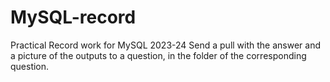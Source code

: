 # MySQL-record
Practical Record work for MySQL 2023-24
Send a pull with the answer and a picture of the outputs to a question, in the folder of the corresponding question.

